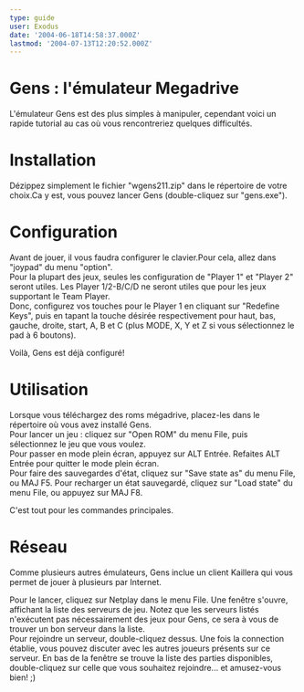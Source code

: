 ```yaml
---
type: guide
user: Exodus
date: '2004-06-18T14:58:37.000Z'
lastmod: '2004-07-13T12:20:52.000Z'
---
```


# Gens : l'émulateur Megadrive

L'émulateur Gens est des plus simples à manipuler, cependant voici un rapide tutorial au cas où vous rencontreriez quelques difficultés.

# Installation

Dézippez simplement le fichier "wgens211.zip" dans le répertoire de votre choix.Ca y est, vous pouvez lancer Gens (double-cliquez sur "gens.exe").

# Configuration

Avant de jouer, il vous faudra configurer le clavier.Pour cela, allez dans "joypad" du menu "option".  
Pour la plupart des jeux, seules les configuration de "Player 1" et "Player 2" seront utiles. Les Player 1/2-B/C/D ne seront utiles que pour les jeux supportant le Team Player.  
Donc, configurez vos touches pour le Player 1 en cliquant sur "Redefine Keys", puis en tapant la touche désirée respectivement pour haut, bas, gauche, droite, start, A, B et C (plus MODE, X, Y et Z si vous sélectionnez le pad à 6 boutons).

Voilà, Gens est déjà configuré!

# Utilisation

Lorsque vous téléchargez des roms mégadrive, placez-les dans le répertoire où vous avez installé Gens.  
Pour lancer un jeu : cliquez sur "Open ROM" du menu File, puis sélectionnez le jeu que vous voulez.  
Pour passer en mode plein écran, appuyez sur ALT Entrée. Refaites ALT Entrée pour quitter le mode plein écran.  
Pour faire des sauvegardes d'état, cliquez sur "Save state as" du menu File, ou MAJ F5\. Pour recharger un état sauvegardé, cliquez sur "Load state" du menu File, ou appuyez sur MAJ F8\.

C'est tout pour les commandes principales.

# Réseau

Comme plusieurs autres émulateurs, Gens inclue un client Kaillera qui vous permet de jouer à plusieurs par Internet.

Pour le lancer, cliquez sur Netplay dans le menu File. Une fenêtre s'ouvre, affichant la liste des serveurs de jeu. Notez que les serveurs listés n'exécutent pas nécessairement des jeux pour Gens, ce sera à vous de trouver un bon serveur dans la liste.  
Pour rejoindre un serveur, double-cliquez dessus. Une fois la connection établie, vous pouvez discuter avec les autres joueurs présents sur ce serveur. En bas de la fenêtre se trouve la liste des parties disponibles, double-cliquez sur celle que vous souhaitez rejoindre... et amusez-vous bien! ;)